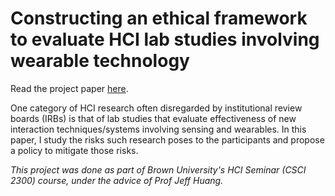 # Constructing an ethical framework to evaluate HCI lab studies involving wearable technology

Read the project paper [here](Constructing%20an%20Ethical%20Framework.pdf).

One category of HCI research often disregarded by institutional review boards (IRBs) is that of lab studies that evaluate effectiveness of new interaction techniques/systems involving sensing and wearables. In this paper, I study the risks such research poses to the participants and propose a policy to mitigate those risks.

_This project was done as part of Brown University's HCI Seminar (CSCI 2300) course, under the advice of Prof Jeff Huang._
